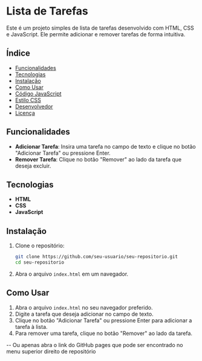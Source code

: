 # Lista de Tarefas

Este é um projeto simples de lista de tarefas desenvolvido com HTML, CSS e JavaScript. Ele permite adicionar e remover tarefas de forma intuitiva.

## Índice

- [Funcionalidades](#funcionalidades)
- [Tecnologias](#tecnologias)
- [Instalação](#instalação)
- [Como Usar](#como-usar)
- [Código JavaScript](#código-javascript)
- [Estilo CSS](#estilo-css)
- [Desenvolvedor](#desenvolvedor)
- [Licença](#licença)

## Funcionalidades

- **Adicionar Tarefa**: Insira uma tarefa no campo de texto e clique no botão "Adicionar Tarefa" ou pressione Enter.
- **Remover Tarefa**: Clique no botão "Remover" ao lado da tarefa que deseja excluir.

## Tecnologias

- **HTML**
- **CSS**
- **JavaScript**

## Instalação

1. Clone o repositório:

    ```bash
    git clone https://github.com/seu-usuario/seu-repositorio.git
    cd seu-repositorio
    ```

2. Abra o arquivo `index.html` em um navegador.

## Como Usar

1. Abra o arquivo `index.html` no seu navegador preferido.
2. Digite a tarefa que deseja adicionar no campo de texto.
3. Clique no botão "Adicionar Tarefa" ou pressione Enter para adicionar a tarefa à lista.
4. Para remover uma tarefa, clique no botão "Remover" ao lado da tarefa.

-- Ou apenas abra o link do GitHub pages que pode ser encontrado no menu superior direito de repositório